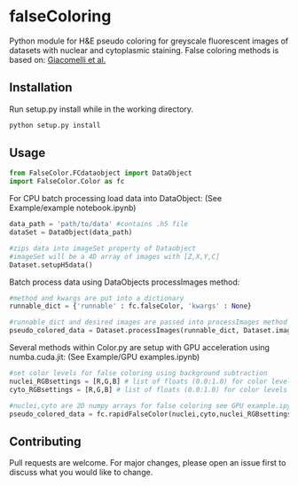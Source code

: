 # falseColoring

Python module for H&E pseudo coloring for greyscale fluorescent images of datasets with nuclear and cytoplasmic staining. False coloring methods is based on: [Giacomelli et al.](https://journals.plos.org/plosone/article?id=10.1371/journal.pone.0159337)


## Installation

Run setup.py install while in the working directory.

```bash
python setup.py install
```


## Usage

```python
from FalseColor.FCdataobject import DataObject
import FalseColor.Color as fc
```
For CPU batch processing load data into DataObject:
(See Example/example notebook.ipynb)
```python
data_path = 'path/to/data' #contains .h5 file
dataSet = DataObject(data_path)

#zips data into imageSet property of Dataobject 
#imageSet will be a 4D array of images with [Z,X,Y,C]
Dataset.setupH5data() 
```
Batch process data using DataObjects processImages method:
```python
#method and kwargs are put into a dictionary
runnable_dict = {'runnable' : fc.falseColor, 'kwargs' : None}

#runnable_dict and desired images are passed into processImages method
pseudo_colored_data = Dataset.processImages(runnable_dict, Dataset.imageSet)

```

Several methods within Color.py are setup with GPU acceleration using numba.cuda.jit:
(See Example/GPU examples.ipynb)

```python
#set color levels for false coloring using background subtraction
nuclei_RGBsettings = [R,G,B] # list of floats (0.0:1.0) for color levels in nuclear channel
cyto_RGBsettings = [R,G,B] # list of floats (0.0:1.0) for color levels in cyto channel

#nuclei,cyto are 2D numpy arrays for false coloring see GPU example.ipynb for more details
pseudo_colored_data = fc.rapidFalseColor(nuclei,cyto,nuclei_RGBsettings,cyto_RGBsettings, run_normalization=False)
```

## Contributing
Pull requests are welcome. For major changes, please open an issue first to discuss what you would like to change.
